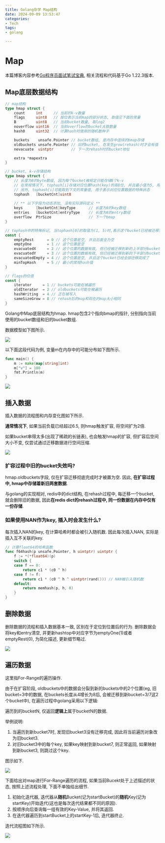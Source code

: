 ```yaml
---
title: Golang杂学 Map结构
date: 2024-09-09 13:53:47
categories:
- Tech
tags:
- golang

---
```


# Map

本篇博客内容参考[Go程序员面试笔试宝典](https://golang.design/go-questions/map/principal/), 相关流程和代码基于Go 1.22.3版本.

## Map底层数据结构

```go
// map结构
type hmap struct {
    count     int     // 当前的k-v数量
    flags     uint8   // 按位表示当前map的部分状态, 取值见下面的常量
    B         uint8   // 当前bucket数量, 取log2
    noverflow uint16  // 当前overflow的bucket大致数量
    hash0     uint32  // 计算hash时使用的随机数种子

    buckets    unsafe.Pointer // bucket数组, 是内存中连续的bmap存储
    oldbuckets unsafe.Pointer // 旧的bucket, 在发生grow(rehash)时才会有值
    nevacuate  uintptr        // 下一次rehash时的bucket地址

    extra *mapextra
}

// bucket, k-v存储结构
type bmap struct {
    // 长度为8的byte数组, 因为每个bucket被规定只能存储8个k-v
    // 在常规情况下, tophash[i]存储对应位置hash(key)的高8位, 并且最小值为5, 用于快速定位key
    // 另外, tophash[i]可能取到下文的常量值, 用于表示对应位置数据的特殊状态
    tophash   [bucketCnt]uint8
    
    // ** 以下字段为动态添加, 没有实际源码定义 **
    keys      [bucketCnt]keyType      // 长度为8的key数组
    entries   [bucketCnt]entryType    // 长度为8的entry数组
    overflow  PtrSize                 // 下一个bmap
}

// tophash中的特殊标记, 当tophash[0]的取值为(1, 5)时,表示这个bucket已经被迁移完成 
const {
    emptyRest      = 0 // 这个位置是空, 并且后面全为空
    emptyOne       = 1 // 这个位置是空
    evacuatedX     = 2 // 这个位置的数据有效, 但已经被迁移到新的上半部分bucket中
    evacuatedY     = 3 // 这个位置的数据有效, 但已经被迁移到新的下半部分bucket中
    evacuatedEmpty = 4 // 这个位置是空, 并且这个bucket已经全部迁移完成了
    minTopHash     = 5 // 最小的常规hash值
}

// flags的位值
const {
    iterator     = 1 // buckets可能在被遍历
    oldIterator  = 2 // oldbuckets可能在被遍历
    hashWriting  = 4 // 正在被写入
    sameSizeGrow = 8 // rehash后的map和现在的map大小相同
}
```

Golang中Map底层结构为hmap. hmap包含2个指向bmap的指针, 分别指向当前使用的bucket数组和旧的bucket数组.

数据模型如下图所示.

![](map_model.png)

以下面这段代码为例, 变量m在内存中的可能分布如下图所示.

```go
func main() {
    m := make(map[string]int)
    m["v"] = 100
    fmt.Println(m)
}
```

![](map_demo.png)

## 插入数据

插入数据的流程图和内存变化图如下所示. 

**通常情况下**, 如果当前负载已经超过6.5, 则hmap触发扩容, 将空间扩为2倍.  

如果bucket串得太多(出现了稀疏的长链表), 也会触发hmap的扩容, 但扩容后空间大小不变, 仅尝试通过迁移数据进行空间压缩.

![](map_insert.png) 

### 扩容过程中旧的bucket失效吗?

hmap.oldbuckets字段, 仅在扩容迁移彻底完成时才被置为空. 因此, **在扩容过程中, hmap中存储着新旧两套数据**.

与golang的实现相对, redis中的dict结构, 在rehash过程中, 每迁移一个bucket, 就会删除旧的数据, 因此**在redis dict的rehash过程中, 同一份数据在内存中仅有一份存储**.

### 如果使用NAN作为key, 插入时会发生什么?

每次插入NAN的key, 在计算哈希时都会被引入随机数. 因此每次插入NAN, 实际是插入互不关联的key.

```go
// 计算float64的哈希函数
func f64hash(p unsafe.Pointer, h uintptr) uintptr {
    f := *(*float64)(p)
    switch {
    case f == 0:
        return c1 * (c0 ^ h) 
    case f != f:
        return c1 * (c0 ^ h ^ uintptr(rand())) // NAN被引入随机数
    default:
        return memhash(p, h, 8)
    }
}
```

## 删除数据

删除数据的流程和插入数据基本一致, 区别在于定位到位置后的行为. 删除数据会将key和entry清空, 并更新hashtop中对应字节为emptyOne(1)或者emptyRest(0), 为简化描述, 更新细节略过.

![](map_delete.png)

## 遍历数据

这里指For-Range的遍历操作. 

由于在扩容阶段, oldbuckets中的数据会分裂到新的buckets中的2个位置(eg, 旧bucket=3中的数据, 在buckets长度从4增长为8后, 会被迁移到新bucket=3/7这2个bucket中), 在遍历过程中golang采用以下逻辑:

遍历到的bucketN, 仅返回**逻辑上**属于bucketN的数据.

举例说明:

1. 当遍历到新bucket7时, 发现旧bucket3没有迁移完成, 因此将当前遍历对象改为旧bucket3. 
2. 对旧bucket3中的每个key, 如果key映射到新bucket7, 则正常返回, 如果映射到新bucket3, 则跳过这个key.

图示如下.

![](map_iter_demo.png)

下面给出对map进行For-Range遍历的流程, 如果当前Bucekt处于上述描述的状态, 按照上述流程处理, 下面不单独给出细节.

1. 初始化迭代器, 迭代器从**随机**Bucket(记为startBucket)的**随机**Key(记为startKey)开始迭代(这也是每次迭代结果都不同的原因).
1. 按顺序向后查询每一组有效的Key-Value, 并将其返回.
1. 在迭代器遍历到startBucket上的startKey-1后, 迭代器终止.

迭代流程图如下所示.

![](map_iter_process.png)

